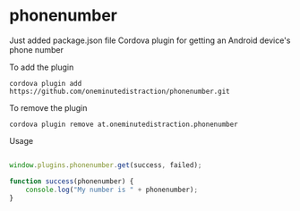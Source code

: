 # phonenumber
Just added package.json file
Cordova plugin for getting an Android device's phone number

To add the plugin

```
cordova plugin add https://github.com/oneminutedistraction/phonenumber.git
```

To remove the plugin
```
cordova plugin remove at.oneminutedistraction.phonenumber
```
Usage

```javascript

window.plugins.phonenumber.get(success, failed);

function success(phonenumber) {
	console.log("My number is " + phonenumber);
}

```
